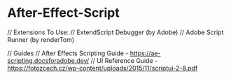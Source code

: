 # After-Effect-Script

// Extensions To Use:
// ExtendScript Debugger (by Adobe)
// Adobe Script Runner (by renderTom)

// Guides
// After Effects Scripting Guide - https://ae-scripting.docsforadobe.dev/
// UI Reference Guide - https://fotozcech.cz/wp-content/uploads/2015/11/scriptui-2-8.pdf

